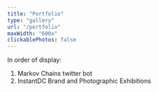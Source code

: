 ```yaml
---
title: "Portfolio"
type: "gallery"
url: "/portfolio"
maxWidth: "600x"
clickablePhotos: false
---
```


In order of display:

1. Markov Chains twitter bot
2. InstantDC Brand and Photographic Exhibitions

